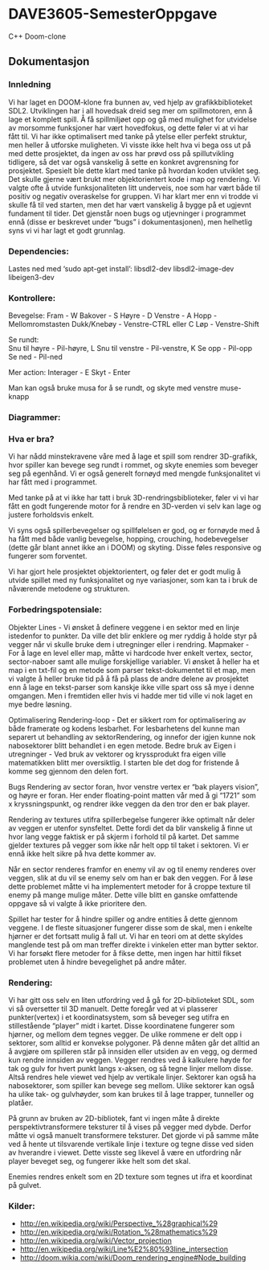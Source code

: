 # DAVE3605-SemesterOppgave
C++ Doom-clone

## Dokumentasjon

### Innledning
Vi har laget en DOOM-klone fra bunnen av, ved hjelp av grafikkbiblioteket SDL2. Utviklingen har i all hovedsak dreid seg mer om spillmotoren, enn å lage et komplett spill. Å få spillmiljøet opp og gå med mulighet for utvidelse av morsomme funksjoner har vært hovedfokus, og dette føler vi at vi har fått til. Vi har ikke optimalisert med tanke på ytelse eller perfekt struktur, men heller å utforske muligheten. Vi visste ikke helt hva vi bega oss ut på med dette prosjektet, da ingen av oss har prøvd oss på spillutvikling tidligere, så det var også vanskelig å sette en konkret avgrensning for prosjektet. Spesielt ble dette klart med tanke på hvordan koden utviklet seg. Det skulle gjerne vært brukt mer objektorientert kode i map og rendering. Vi valgte ofte å utvide funksjonaliteten litt underveis, noe som har vært både til positiv og negativ overaskelse for gruppen. Vi har klart mer enn vi trodde vi skulle få til ved starten, men det har vært vanskelig å bygge på et ugjevnt fundament til tider. Det gjenstår noen bugs og utjevninger i programmet ennå (disse er beskrevet under “bugs” i dokumentasjonen), men helhetlig syns vi vi har lagt et godt grunnlag. 


### Dependencies:
Lastes ned med ‘sudo apt-get install’:
libsdl2-dev
libsdl2-image-dev
libeigen3-dev 


### Kontrollere:
Bevegelse:
Fram		-	W
Bakover	-	S
Høyre		-	D
Venstre	-	A
Hopp		-	Mellomromstasten
Dukk/Knebøy 	- 	Venstre-CTRL eller C
Løp		-	Venstre-Shift

Se rundt:   
Snu til høyre 	- 	Pil-høyre, L
Snu til venstre - 	Pil-venstre, K
Se opp		-	Pil-opp
Se ned		-	Pil-ned

Mer action:
Interager	-	E
Skyt		-	Enter

Man kan også bruke musa for å se rundt, og skyte med venstre muse-knapp


### Diagrammer:


### Hva er bra?
Vi har nådd minstekravene våre med å lage et spill som rendrer 3D-grafikk, hvor spiller kan bevege seg rundt i rommet, og skyte enemies som beveger seg på egenhånd. Vi er også generelt fornøyd med mengde funksjonalitet vi har fått med i programmet.

Med tanke på at vi ikke har tatt i bruk 3D-rendringsbiblioteker, føler vi vi har fått en godt fungerende motor for å rendre en 3D-verden vi selv kan lage og justere forholdsvis enkelt.

Vi syns også spillerbevegelser og spillfølelsen er god, og er fornøyde med å ha fått med både vanlig bevegelse, hopping, crouching, hodebevegelser (dette går blant annet ikke an i DOOM) og skyting. Disse føles responsive og fungerer som forventet.

Vi har gjort hele prosjektet objektorientert, og føler det er godt mulig å utvide spillet med ny funksjonalitet og nye variasjoner, som kan ta i bruk de nåværende metodene og strukturen.



### Forbedringspotensiale:
Objekter
Lines - Vi ønsket å definere veggene i en sektor med en linje istedenfor to punkter. Da ville det blir enklere og mer ryddig å holde styr på vegger når vi skulle bruke dem i utregninger eller i rendring.
Mapmaker - For å lage en level eller map, måtte vi hardcode hver enkelt vertex, sector, sector-naboer samt alle mulige forskjellige variabler. Vi ønsket å heller ha et map i en txt-fil og en metode som parser tekst-dokumentet til et map, men vi valgte å heller bruke tid på å få på plass de andre delene av prosjektet enn å lage en tekst-parser som kanskje ikke ville spart oss så mye i denne omgangen. Men i fremtiden eller hvis vi hadde mer tid ville vi nok laget en mye bedre løsning.

Optimalisering
Rendering-loop - Det er sikkert rom for optimalisering av både framerate og kodens lesbarhet. For lesbarhetens del kunne man separert ut behandling av sektorRendering, og innefor der igjen kunne nok nabosektorer blitt behandlet i en egen metode.
Bedre bruk av Eigen i utregninger - Ved bruk av vektorer og kryssprodukt fra eigen ville matematikken blitt mer oversiktlig. I starten ble det dog for fristende å komme seg gjennom den delen fort.

Bugs
Rendering av sector foran, hvor venstre vertex er “bak players vision”, og høyre er foran. Her ender floating-point matten vår med å gi “1721” som x kryssningspunkt, og rendrer ikke veggen da den tror den er bak player.

Rendering av textures utifra spillerbegelse fungerer ikke optimalt når deler av veggen er utenfor synsfeltet. Dette fordi det da blir vanskelig å finne ut hvor lang vegge faktisk er på skjerm i forhold til på kartet. Det samme gjelder textures på vegger som ikke når helt opp til taket i sektoren. Vi er ennå ikke helt sikre på hva dette kommer av.

Når en sector renderes framfor en enemy vil av og til enemy renderes over veggen, slik at du vil se enemy selv om han er bak den veggen. For å løse dette problemet måtte vi ha implementert metoder for å croppe texture til enemy på mange mulige måter. Dette ville blitt en ganske omfattende oppgave så vi valgte å ikke prioritere den.

Spillet har tester for å hindre spiller og andre entities å dette gjennom veggene. I de fleste situasjoner fungerer disse som de skal, men i enkelte hjørner er det fortsatt mulig å fall ut. Vi har en teori om at dette skyldes manglende test på om man treffer direkte i vinkelen etter man bytter sektor. Vi har forsøkt flere metoder for å fikse dette, men ingen har hittil fikset problemet uten å hindre bevegelighet på andre måter. 


### Rendering:
Vi har gitt oss selv en liten utfordring ved å gå for 2D-biblioteket SDL, som vi så oversetter til 3D manuelt. Dette foregår ved at vi plasserer punkter(vertex) i et koordinatsystem, som så beveger seg utifra en stillestående “player” midt i kartet. Disse koordinatene fungerer som hjørner, og mellom dem tegnes vegger. De ulike rommene er delt opp i sektorer, som alltid er konvekse polygoner. På denne måten går det alltid an å avgjøre om spilleren står på innsiden eller utsiden av en vegg, og dermed kun rendre innsiden av veggen. Vegger rendres ved å kalkulere høyde for tak og gulv for hvert punkt langs x-aksen, og så tegne linjer mellom disse. Altså rendres hele viewet ved hjelp av vertikale linjer. Sektorer kan også ha nabosektorer, som spiller kan bevege seg mellom. Ulike sektorer kan også ha ulike tak- og gulvhøyder, som kan brukes til å lage trapper, tunneller og platåer.

På grunn av bruken av 2D-bibliotek, fant vi ingen måte å direkte perspektivtransformere teksturer til å vises på vegger med dybde. Derfor måtte vi også manuelt transformere teksturer. Det gjorde vi på samme måte ved å hente ut tilsvarende vertikale linje i texture og tegne disse ved siden av hverandre i viewet. Dette visste seg likevel å være en utfordring når player beveget seg, og fungerer ikke helt som det skal.

Enemies rendres enkelt som en 2D texture som tegnes ut ifra et koordinat på gulvet.

### Kilder:
* http://en.wikipedia.org/wiki/Perspective_%28graphical%29
* http://en.wikipedia.org/wiki/Rotation_%28mathematics%29
* http://en.wikipedia.org/wiki/Vector_projection
* http://en.wikipedia.org/wiki/Line%E2%80%93line_intersection
* http://doom.wikia.com/wiki/Doom_rendering_engine#Node_building


